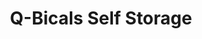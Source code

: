 ---
title: "Q-Bicals Self Storage"
url: /blairsville/q-bicals-self-storage/
shop: storage rental
---